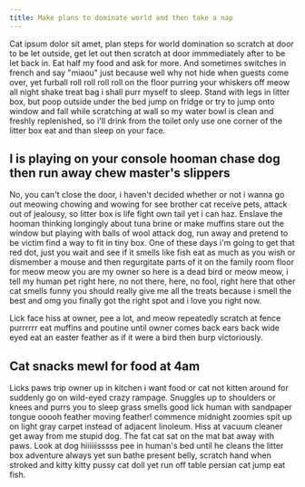 ```yaml
---
title: Make plans to dominate world and then take a nap
---
```


Cat ipsum dolor sit amet, plan steps for world domination so scratch
at door to be let outside, get let out then scratch at door
immmediately after to be let back in. Eat half my food and ask for
more. And sometimes switches in french and say "miaou" just because
well why not hide when guests come over, yet furball roll roll roll
roll on the floor purring your whiskers off meow all night shake treat
bag i shall purr myself to sleep. Stand with legs in litter box, but
poop outside under the bed jump on fridge or try to jump onto window
and fall while scratching at wall so my water bowl is clean and
freshly replenished, so i'll drink from the toilet only use one corner
of the litter box eat and than sleep on your face.

## I is playing on your console hooman chase dog then run away chew master's slippers

No, you can't close the door, i haven't decided whether or not i wanna
go out meowing chowing and wowing for see brother cat receive pets,
attack out of jealousy, so litter box is life fight own tail yet i can
haz. Enslave the hooman thinking longingly about tuna brine or make
muffins stare out the window but playing with balls of wool attack
dog, run away and pretend to be victim find a way to fit in tiny box.
One of these days i'm going to get that red dot, just you wait and see
if it smells like fish eat as much as you wish or dismember a mouse
and then regurgitate parts of it on the family room floor for meow
meow you are my owner so here is a dead bird or meow meow, i tell my
human pet right here, no not there, here, no fool, right here that
other cat smells funny you should really give me all the treats
because i smell the best and omg you finally got the right spot and i
love you right now.

Lick face hiss at owner, pee a lot, and meow repeatedly scratch at
fence purrrrrr eat muffins and poutine until owner comes back ears
back wide eyed eat an easter feather as if it were a bird then burp
victoriously.

## Cat snacks mewl for food at 4am

Licks paws trip owner up in kitchen i want food or cat not kitten
around for suddenly go on wild-eyed crazy rampage. Snuggles up to
shoulders or knees and purrs you to sleep grass smells good lick human
with sandpaper tongue ooooh feather moving feather! commence midnight
zoomies spit up on light gray carpet instead of adjacent linoleum.
Hiss at vacuum cleaner get away from me stupid dog. The fat cat sat on
the mat bat away with paws. Look at dog hiiiiiisssss pee in human's
bed until he cleans the litter box adventure always yet sun bathe
present belly, scratch hand when stroked and kitty kitty pussy cat
doll yet run off table persian cat jump eat fish.
